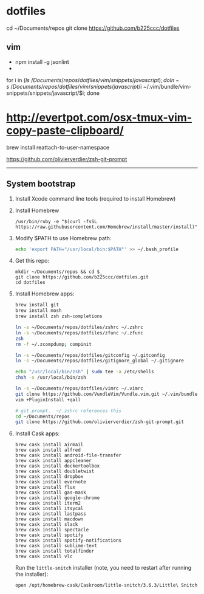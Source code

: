 # dotfiles
cd ~/Documents/repos
git clone https://github.com/b225ccc/dotfiles

## vim

* npm install -g jsonlint
*

for i in $(ls ~/Documents/repos/dotfiles/vim/snippets/javascript); do ln -s ~/Documents/repos/dotfiles/vim/snippets/javascript/$i ~/.vim/bundle/vim-snippets/snippets/javascript/$i; done

# http://evertpot.com/osx-tmux-vim-copy-paste-clipboard/
brew install reattach-to-user-namespace

https://github.com/olivierverdier/zsh-git-prompt


----

## System bootstrap


1. Install Xcode command line tools (required to install Homebrew)

2. Install Homebrew

   ~~~
   /usr/bin/ruby -e "$(curl -fsSL https://raw.githubusercontent.com/Homebrew/install/master/install)"
   ~~~

3. Modify $PATH to use Homebrew path:

   ~~~ sh
   echo 'export PATH="/usr/local/bin:$PATH"' >> ~/.bash_profile
   ~~~
   
1. Get this repo:

   ~~~
   mkdir ~/Documents/repos && cd $_
   git clone https://github.com/b225ccc/dotfiles.git
   cd dotfiles
   ~~~
 
4. Install Homebrew apps:
   
   ~~~ sh
   brew install git
   brew install mosh
   brew install zsh zsh-completions
   ~~~

   ~~~ sh
   ln -s ~/Documents/repos/dotfiles/zshrc ~/.zshrc
   ln -s ~/Documents/repos/dotfiles/zfunc ~/.zfunc
   zsh
   rm -f ~/.zcompdump; compinit
   
   ln -s ~/Documents/repos/dotfiles/gitconfig ~/.gitconfig
   ln -s ~/Documents/repos/dotfiles/gitignore_global ~/.gitignore
   
   echo "/usr/local/bin/zsh" | sudo tee -a /etc/shells
   chsh -s /usr/local/bin/zsh
   
   ln -s ~/Documents/repos/dotfiles/vimrc ~/.vimrc
   git clone https://github.com/VundleVim/Vundle.vim.git ~/.vim/bundle/Vundle.vim
   vim +PluginInstall +qall
   
   # git prompt.  ~/.zshrc references this
   cd ~/Documents/repos
   git clone https://github.com/olivierverdier/zsh-git-prompt.git
   ~~~

5. Install Cask apps:

   ~~~
   brew cask install airmail
   brew cask install alfred
   brew cask install android-file-transfer
   brew cask install appcleaner
   brew cask install dockertoolbox
   brew cask install doubletwist
   brew cask install dropbox
   brew cask install evernote
   brew cask install flux
   brew cask install gas-mask
   brew cask install google-chrome
   brew cask install iterm2
   brew cask install itsycal
   brew cask install lastpass
   brew cask install macdown
   brew cask install slack
   brew cask install spectacle
   brew cask install spotify
   brew cask install spotify-notifications
   brew cask install sublime-text
   brew cask install totalfinder
   brew cask install vlc
   ~~~

   Run the `little-snitch` installer (note, you need to restart after running the installer):
   
   ~~~ sh
   open /opt/homebrew-cask/Caskroom/little-snitch/3.6.3/Little\ Snitch\ Installer.app
   ~~~

